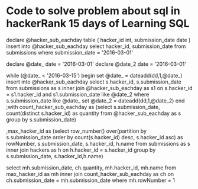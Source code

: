 # Code to solve problem about sql in hackerRank 15 days of Learning SQL
declare @hacker_sub_eachday table
(
    hacker_id int,
    submission_date date
)
insert into @hacker_sub_eachday
select hacker_id, submission_date
from submissions
where submission_date = '2016-03-01'

declare @date_ date = '2016-03-01'
declare @date_2 date = '2016-03-01'

while (@date_ < '2016-03-15')
begin
    set @date_ = dateadd(dd,1,@date_)
    insert into @hacker_sub_eachday
    select s.hacker_id, s.submission_date
    from submissions as s
    inner join @hacker_sub_eachday as s1 on s.hacker_id = s1.hacker_id and s1.submission_date like @date_2
    where s.submission_date like @date_
    set @date_2 = dateadd(dd,1,@date_2)
end
;with count_hacker_sub_eachday as
(select s.submission_date, count(distinct s.hacker_id) as quantity
from @hacker_sub_eachday as s
group by s.submission_date)

,max_hacker_id as 
(select row_number() over(partition by s.submission_date order by count(s.hacker_id) desc, s.hacker_id asc) as rowNumber, s.submission_date, s.hacker_id, h.name
from submissions as s
inner join hackers as h on h.hacker_id = s.hacker_id
group by s.submission_date, s.hacker_id,h.name)

select mh.submission_date, ch.quantity, mh.hacker_id, mh.name
from max_hacker_id as mh
inner join count_hacker_sub_eachday as ch on ch.submission_date = mh.submission_date
where mh.rowNumber = 1
